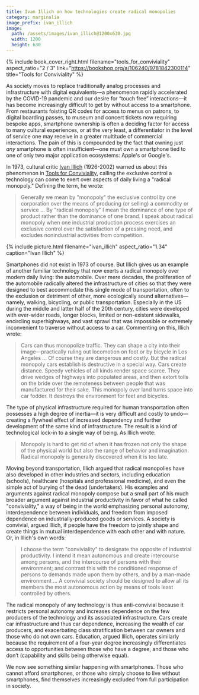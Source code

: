 ```yaml
---
title: Ivan Illich on how technologies create radical monopolies
category: marginalia
image_prefix: ivan_illich
image:
  path: /assets/images/ivan_illich@1200x630.jpg
  width: 1200
  height: 630
---
```


{% include book_cover_right.html filename="tools_for_conviviality" aspect_ratio="2 / 3" link="https://bookshop.org/a/106240/9781842300114" title="Tools for Conviviality" %} 

As society moves to replace traditionally analog processes and infrastructure with digital equivalents—a phenomenon rapidly accelerated by the COVID-19 pandemic and our desire for “touch free” interactions—it has become increasingly difficult to get by without access to a smartphone. From restaurants foisting QR codes for access to menus on patrons, to digital boarding passes, to museum and concert tickets now requiring bespoke apps, smartphone ownership is often a deciding factor for access to many cultural experiences, or at the very least, a differentiator in the level of service one may receive in a greater multitude of commercial interactions. The pain of this is compounded by the fact that owning just *any* smartphone is often insufficient—one must own a smartphone tied to one of only two major application ecosystems: Apple's or Google's.

In 1973, cultural critic [Ivan Illich](https://en.wikipedia.org/wiki/Ivan_Illich) (1926-2002) warned us about this phenomenon in [Tools for Conviviality](https://bookshop.org/a/106240/9781842300114), calling the exclusive control a technology can come to exert over aspects of daily living a "radical monopoly." Defining the term, he wrote:

> Generally we mean by "monopoly" the exclusive control by one corporation over the means of producing (or selling) a commodity or service ... By "radical monopoly" I mean the dominance of one type of product rather than the dominance of one brand. I speak about radical monopoly when one industrial production process exercises an exclusive control over the satisfaction of a pressing need, and excludes nonindustrial activities from competition.

{% include picture.html filename="ivan_illich" aspect_ratio="1.34" caption="Ivan Illich" %}

Smartphones did not exist in 1973 of course. But Illich gives us an example of another familiar technology that now exerts a radical monopoly over modern daily living: the automobile. Over mere decades, the proliferation of the automobile radically altered the infrastructure of cities so that they were designed to best accommodate this single mode of transportation, often to the exclusion or detriment of other, more ecologically sound alternatives—namely, walking, bicycling, or public transportation. Especially in the US during the middle and latter half of the 20th century, cities were developed with ever-wider roads, longer blocks, limited or non-existent sidewalks, encircling superhighways, and vast sprawl that was impossible or extremely inconvenient to traverse without access to a car. Commenting on this, Illich wrote:

> Cars can thus monopolize traffic. They can shape a city into their image—practically ruling out locomotion on foot or by bicycle in Los Angeles ... Of course they are dangerous and costly. But the radical monopoly cars establish is destructive in a special way. Cars create distance. Speedy vehicles of all kinds render space scarce. They drive wedges of highways into populated areas, and then extort tolls on the bride over the remoteness between people that was manufactured for their sake. This monopoly over land turns space into car fodder. It destroys the environment for feet and bicycles.

The type of physical infrastructure required for human transportation often possesses a high degree of inertia—it is very difficult and costly to undo—creating a flywheel effect of increased dependency and further development of the same kind of infrastructure. The result is a kind of technological lock-in to a single way of being. As Illich wrote:

> Monopoly is hard to get rid of when it has frozen not only the shape of the physical world but also the range of behavior and imagination. Radical monopoly is generally discovered when it is too late.

Moving beyond transportation, Illich argued that radical monopolies have also developed in other industries and sectors, including education (schools), healthcare (hospitals and professional medicine), and even the simple act of burying of the dead (undertakers). His examples and arguments against radical monopoly compose but a small part of his much broader argument against industrial productivity in favor of what he called "conviviality," a way of being in the world emphasizing personal autonomy, interdependence between individuals, and freedom from imposed dependence on industrially-produced goods or services. A society is convivial, argued Illich, if people have the freedom to jointly shape and create things in mutual interdependence with each other and with nature. Or, in Illich's own words:

> I choose the term "conviviality" to designate the opposite of industrial productivity. I intend it mean autonomous and create intercourse among persons, and the intercourse of persons with their environment; and contrast this with the conditioned response of persons to demands made upon them by others, and by a man-made environment ... A convivial society should be designed to allow all its members the most autonomous action by means of tools least controlled by others.

The radical monopoly of any technology is thus anti-convivial because it restricts personal autonomy and increases dependence on the few producers of the technology and its associated infrastructure. Cars create car infrastructure and thus car dependence, increasing the wealth of car producers, and exacerbating class stratification between car owners and those who do not own cars. Education, argued Illich, operates similarly because the requirement of a four-year degree increasingly differentiates access to opportunities between those who have a degree, and those who don’t (capability and skills being otherwise equal).

We now see something similar happening with smartphones. Those who cannot afford smartphones, or those who simply choose to live without smartphones, find themselves increasingly excluded from full participation in society.
